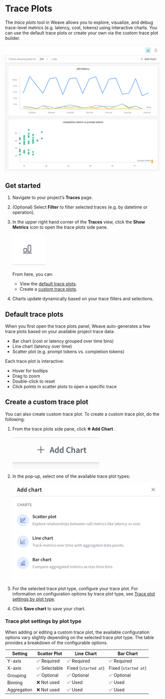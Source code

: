 # Trace Plots

The _trace plots_ tool in Weave allows you to explore, visualize, and debug trace-level metrics (e.g. latency, cost, tokens) using interactive charts. You can use the default trace plots or create your own via the custom trace plot builder.

![Trace plots in action](imgs/plots-example.png)

## Get started

1. Navigate to your project’s **Traces** page.
2. (Optional) Select **Filter** to filter selected traces (e.g. by datetime or operation).
3. In the upper right hand corner of the **Traces** view, click the **Show Metrics** icon to open the trace plots side pane. 

    ![The  **Show Metrics** icon](imgs/plots-show-metrics-icon.png)

    From here, you can:
   - View the [default trace plots](#default-trace-plots).
   - Create a [custom trace plots](#create-a-custom-trace-plot).
4. Charts update dynamically based on your trace filters and selections.

## Default trace plots

When you first open the trace plots panel, Weave auto-generates a few trace plots based on your available project trace data:

- Bar chart (cost or latency grouped over time bins)
- Line chart (latency over time)
- Scatter plot (e.g. prompt tokens vs. completion tokens)

Each trace plot is interactive:

- Hover for tooltips
- Drag to zoom
- Double-click to reset
- Click points in scatter plots to open a specific trace

## Create a custom trace plot

You can also create custom trace plot. To create a custom trace plot, do the following:

1. From the trace plots side pane, click **➕ Add Chart** .

    ![**➕ Add Chart** button.](imgs/plots-add-chart.png)

2. In the pop-up, select one of the available trace plot types:

    ![Available custom trace plot types](imgs/plots-custom-chart-types.png)
    
3. For the selected trace plot type, configure your trace plot. For information on configuration options by trace plot type, see [Trace plot settings by plot type](#trace-plot-settings-by-plot-type).
4. Click **Save chart** to save your chart.

### Trace plot settings by plot type

When adding or editing a custom trace plot, the available configuration options vary slightly depending on the selected trace plot type. The table provides a breakdown of the configurable options.

| Setting         | Scatter Plot         | Line Chart           | Bar Chart            |
| --------------- | -------------------- | -------------------- | -------------------- |
| Y-axis      | ✅ Required           | ✅ Required           | ✅ Required           |
| X-axis      | ✅ Selectable         | Fixed (`started at`) | Fixed (`started at`) |
| Grouping    | ✅ Optional           | ✅ Optional           | ✅ Optional           |
| Binning     | ❌ Not used           | ✅ Used               | ✅ Used               |
| Aggregation | ❌ Not used           | ✅ Used               | ✅ Used               |
